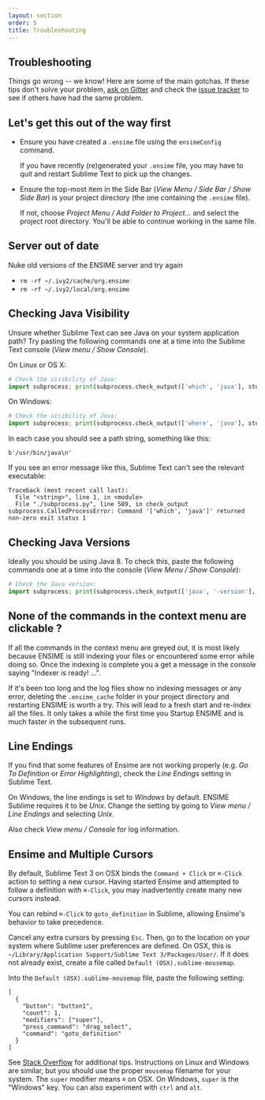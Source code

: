 ```yaml
---
layout: section
order: 5
title: Troubleshooting
---
```


## Troubleshooting

Things go wrong -- we know! Here are some of the main gotchas. If these tips don't solve your problem, [ask on Gitter][gitter] and check the [issue tracker][issues] to see if others have had the same problem.

## Let's get this out of the way first

- Ensure you have created a `.ensime` file using the `ensimeConfig` command.

  If you have recently (re)generated your `.ensime` file, you may have to quit and restart Sublime Text to pick up the changes.

- Ensure the top-most item in the Side Bar (*View Menu / Side Bar / Show Side Bar*) is your project directory (the one containing the `.ensime` file).

  If not, choose *Project Menu / Add Folder to Project...* and select the project root directory. You'll be able to continue working in the same file.


## Server out of date

Nuke old versions of the ENSIME server and try again

- `rm -rf ~/.ivy2/cache/org.ensime`
- `rm -rf ~/.ivy2/local/org.ensime`


## Checking Java Visibility

Unsure whether Sublime Text can see Java on your system application path? Try pasting the following commands one at a time into the Sublime Text console (*View menu / Show Console*).

On Linux or OS X:

~~~ python
# Check the visibility of Java:
import subprocess; print(subprocess.check_output(['which', 'java'], stderr=subprocess.STDOUT).decode("utf-8"))
~~~

On Windows:

~~~ python
# Check the visibility of Java:
import subprocess; print(subprocess.check_output(['where', 'java'], stderr=subprocess.STDOUT).decode("utf-8"))
~~~

In each case you should see a path string, something like this:

~~~
b'/usr/bin/java\n'
~~~

If you see an error message like this, Sublime Text can't see the relevant executable:

~~~
Traceback (most recent call last):
  File "<string>", line 1, in <module>
  File "./subprocess.py", line 589, in check_output
subprocess.CalledProcessError: Command '['which', 'java']' returned non-zero exit status 1
~~~

## Checking Java Versions

Ideally you should be using Java 8. To check this, paste the following commands one at a time into the console (*View Menu / Show Console*):

~~~ python
# Check the Java version:
import subprocess; print(subprocess.check_output(['java', '-version'], stderr=subprocess.STDOUT).decode("utf-8"))
~~~


## None of the commands in the context menu are clickable ?

If all the commands in the context menu are greyed out, it is most likely because ENSIME is still indexing your files or encountered some error while doing so. Once the indexing is complete you a get a message in the console saying "Indexer is ready! ...". 

If it's been too long and the log files show no indexing messages or any error, deleting the `.ensime_cache` folder in your project directory and restarting ENSIME is worth a try. This will lead to a fresh start and re-index all the files. It only takes a while the first time you Startup ENSIME and is much faster in the subsequent runs.

## Line Endings

If you find that some features of Ensime are not working properly (e.g. *Go To Definition* or *Error Highlighting*), check the *Line Endings* setting in Sublime Text.

On Windows, the line endings is set to *Windows* by default. ENSIME Sublime requires it to be *Unix*. Change the setting by going to *View menu / Line Endings* and selecting *Unix*.

Also check *View menu / Console* for log information.

## Ensime and Multiple Cursors

By default, Sublime Text 3 on OSX binds the `Command + Click` or `⌘-Click` action to setting a new cursor. Having started Ensime and attempted to follow a definition with `⌘-Click`, you may inadvertently create many new cursors instead. 

You can rebind `⌘-Click` to `goto_definition` in Sublime, allowing Ensime's behavior to take precedence.

Cancel any extra cursors by pressing `Esc`. Then, go to the location on your system where Sublime user preferences are defined. On OSX, this is `~/Library/Application Support/Sublime Text 3/Packages/User/`. If it does not already exist, create a file called `Default (OSX).sublime-mousemap`.

Into the `Default (OSX).sublime-mousemap` file, paste the following setting:

```
[
  {
    "button": "button1",
    "count": 1,
    "modifiers": ["super"],
    "press_command": "drag_select",
    "command": "goto_definition"
  }
]
```

See [Stack Overflow][so-goto-definition] for additional tips. Instructions on Linux and Windows are similar, but you should use the proper `mousemap` filename for your system. The `super` modifier means `⌘` on OSX. On Windows, `super` is the "Windows" key. You can also experiment with `ctrl` and `alt`.

[gitter]: https://gitter.im/ensime/ensime-sublime
[issues]: https://github.com/ensime/ensime-sublime/issues
[so-goto-definition]: http://stackoverflow.com/questions/16235706/sublime-3-set-key-map-for-function-goto-definition
